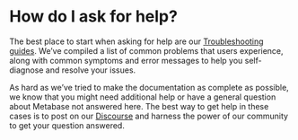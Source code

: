 # How do I ask for help?

The best place to start when asking for help are our [Troubleshooting guides](../../troubleshooting-guide/index.html). We’ve compiled a list of common problems that users experience, along with common symptoms and error messages to help you self-diagnose and resolve your issues.

As hard as we’ve tried to make the documentation as complete as possible, we know that you might need additional help or have a general question about Metabase not answered here. The best way to get help in these cases is to post on our [Discourse](https://discourse.metabase.com/) and harness the power of our community to get your question answered.